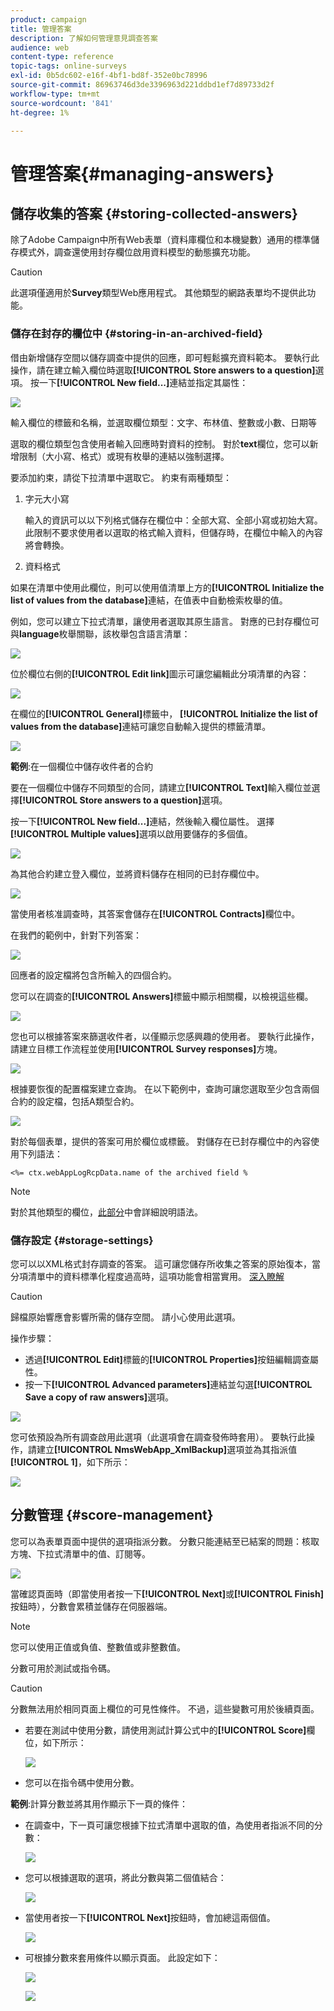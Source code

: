 ```yaml
---
product: campaign
title: 管理答案
description: 了解如何管理意見調查答案
audience: web
content-type: reference
topic-tags: online-surveys
exl-id: 0b5dc602-e16f-4bf1-bd8f-352e0bc78996
source-git-commit: 86963746d3de3396963d221ddbd1ef7d89733d2f
workflow-type: tm+mt
source-wordcount: '841'
ht-degree: 1%

---
```


# 管理答案{#managing-answers}

## 儲存收集的答案 {#storing-collected-answers}

除了Adobe Campaign中所有Web表單（資料庫欄位和本機變數）通用的標準儲存模式外，調查還使用封存欄位啟用資料模型的動態擴充功能。

>[!CAUTION]
>
>此選項僅適用於&#x200B;**Survey**&#x200B;類型Web應用程式。 其他類型的網路表單均不提供此功能。

### 儲存在封存的欄位中 {#storing-in-an-archived-field}

借由新增儲存空間以儲存調查中提供的回應，即可輕鬆擴充資料範本。 要執行此操作，請在建立輸入欄位時選取&#x200B;**[!UICONTROL Store answers to a question]**&#x200B;選項。 按一下&#x200B;**[!UICONTROL New field...]**&#x200B;連結並指定其屬性：

![](assets/s_ncs_admin_survey_new_space.png)

輸入欄位的標籤和名稱，並選取欄位類型：文字、布林值、整數或小數、日期等

選取的欄位類型包含使用者輸入回應時對資料的控制。 對於&#x200B;**text**&#x200B;欄位，您可以新增限制（大小寫、格式）或現有枚舉的連結以強制選擇。

要添加約束，請從下拉清單中選取它。 約束有兩種類型：

1. 字元大小寫

   輸入的資訊可以以下列格式儲存在欄位中：全部大寫、全部小寫或初始大寫。 此限制不要求使用者以選取的格式輸入資料，但儲存時，在欄位中輸入的內容將會轉換。

1. 資料格式

如果在清單中使用此欄位，則可以使用值清單上方的&#x200B;**[!UICONTROL Initialize the list of values from the database]**&#x200B;連結，在值表中自動檢索枚舉的值。

例如，您可以建立下拉式清單，讓使用者選取其原生語言。 對應的已封存欄位可與&#x200B;**language**&#x200B;枚舉關聯，該枚舉包含語言清單：

![](assets/s_ncs_admin_survey_database_values_2b.png)

位於欄位右側的&#x200B;**[!UICONTROL Edit link]**&#x200B;圖示可讓您編輯此分項清單的內容：

![](assets/s_ncs_admin_survey_database_values_2c.png)

在欄位的&#x200B;**[!UICONTROL General]**&#x200B;標籤中， **[!UICONTROL Initialize the list of values from the database]**&#x200B;連結可讓您自動輸入提供的標籤清單。

![](assets/s_ncs_admin_survey_database_values_2.png)

**範例**:在一個欄位中儲存收件者的合約

要在一個欄位中儲存不同類型的合同，請建立&#x200B;**[!UICONTROL Text]**&#x200B;輸入欄位並選擇&#x200B;**[!UICONTROL Store answers to a question]**&#x200B;選項。

按一下&#x200B;**[!UICONTROL New field...]**&#x200B;連結，然後輸入欄位屬性。 選擇&#x200B;**[!UICONTROL Multiple values]**&#x200B;選項以啟用要儲存的多個值。

![](assets/s_ncs_admin_survey_storage_multi_ex1.png)

為其他合約建立登入欄位，並將資料儲存在相同的已封存欄位中。

![](assets/s_ncs_admin_survey_storage_multi_ex2.png)

當使用者核准調查時，其答案會儲存在&#x200B;**[!UICONTROL Contracts]**&#x200B;欄位中。

在我們的範例中，針對下列答案：

![](assets/s_ncs_admin_survey_storage_multi_ex3.png)

回應者的設定檔將包含所輸入的四個合約。

您可以在調查的&#x200B;**[!UICONTROL Answers]**&#x200B;標籤中顯示相關欄，以檢視這些欄。

![](assets/s_ncs_admin_survey_storage_multi_ex4.png)

您也可以根據答案來篩選收件者，以僅顯示您感興趣的使用者。 要執行此操作，請建立目標工作流程並使用&#x200B;**[!UICONTROL Survey responses]**&#x200B;方塊。

![](assets/s_ncs_admin_survey_read_responses_wf.png)

根據要恢復的配置檔案建立查詢。 在以下範例中，查詢可讓您選取至少包含兩個合約的設定檔，包括A類型合約。

![](assets/s_ncs_admin_survey_read_responses_edit.png)

對於每個表單，提供的答案可用於欄位或標籤。 對儲存在已封存欄位中的內容使用下列語法：

```
<%= ctx.webAppLogRcpData.name of the archived field %
```

>[!NOTE]
>
>對於其他類型的欄位，[此部分](../../platform/using/about-queries-in-campaign.md)中會詳細說明語法。

### 儲存設定 {#storage-settings}

您可以以XML格式封存調查的答案。 這可讓您儲存所收集之答案的原始復本，當分項清單中的資料標準化程度過高時，這項功能會相當實用。 [深入瞭解](../../surveys/using/publish--track-and-use-collected-data.md#standardizing-data)

>[!CAUTION]
>
>歸檔原始響應會影響所需的儲存空間。 請小心使用此選項。

操作步驟：

* 透過&#x200B;**[!UICONTROL Edit]**&#x200B;標籤的&#x200B;**[!UICONTROL Properties]**&#x200B;按鈕編輯調查屬性。
* 按一下&#x200B;**[!UICONTROL Advanced parameters]**&#x200B;連結並勾選&#x200B;**[!UICONTROL Save a copy of raw answers]**&#x200B;選項。

![](assets/s_ncs_admin_survey_xml_archive_option.png)

您可依預設為所有調查啟用此選項（此選項會在調查發佈時套用）。 要執行此操作，請建立&#x200B;**[!UICONTROL NmsWebApp_XmlBackup]**&#x200B;選項並為其指派值&#x200B;**[!UICONTROL 1]**，如下所示：

![](assets/s_ncs_admin_survey_xml_global_option.png)

## 分數管理 {#score-management}

您可以為表單頁面中提供的選項指派分數。 分數只能連結至已結案的問題：核取方塊、下拉式清單中的值、訂閱等。

![](assets/s_ncs_admin_survey_score_create.png)

當確認頁面時（即當使用者按一下&#x200B;**[!UICONTROL Next]**&#x200B;或&#x200B;**[!UICONTROL Finish]**&#x200B;按鈕時），分數會累積並儲存在伺服器端。

>[!NOTE]
>
>您可以使用正值或負值、整數值或非整數值。

分數可用於測試或指令碼。

>[!CAUTION]
>
>分數無法用於相同頁面上欄位的可見性條件。 不過，這些變數可用於後續頁面。

* 若要在測試中使用分數，請使用測試計算公式中的&#x200B;**[!UICONTROL Score]**&#x200B;欄位，如下所示：

   ![](assets/s_ncs_admin_survey_score_in_a_test.png)

* 您可以在指令碼中使用分數。

**範例**:計算分數並將其用作顯示下一頁的條件：

* 在調查中，下一頁可讓您根據下拉式清單中選取的值，為使用者指派不同的分數：

   ![](assets/s_ncs_admin_survey_score_exa.png)

* 您可以根據選取的選項，將此分數與第二個值結合：

   ![](assets/s_ncs_admin_survey_score_exb.png)

* 當使用者按一下&#x200B;**[!UICONTROL Next]**&#x200B;按鈕時，會加總這兩個值。

   ![](assets/s_ncs_admin_survey_score_exe.png)

* 可根據分數來套用條件以顯示頁面。 此設定如下：

   ![](assets/s_ncs_admin_survey_score_exd.png)

   ![](assets/s_ncs_admin_survey_score_exg.png)
